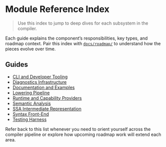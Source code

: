 # Module Reference Index

> Use this index to jump to deep dives for each subsystem in the compiler.

Each guide explains the component’s responsibilities, key types, and roadmap
context. Pair this index with [`docs/roadmap/`](roadmap/index.md) to understand
how the pieces evolve over time.

## Guides

- [CLI and Developer Tooling](modules/cli.md)
- [Diagnostics Infrastructure](modules/diagnostics.md)
- [Documentation and Examples](modules/documentation.md)
- [Lowering Pipeline](modules/lowering.md)
- [Runtime and Capability Providers](modules/runtime.md)
- [Semantic Analysis](modules/semantics.md)
- [SSA Intermediate Representation](modules/ir.md)
- [Syntax Front-End](modules/syntax.md)
- [Testing Harness](modules/testing.md)

Refer back to this list whenever you need to orient yourself across the compiler
pipeline or explore how upcoming roadmap work will extend each area.
